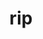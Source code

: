 ---
category: 3-letters
denotation: null
name: rip
reference_link: https://www.etymonline.com/word/rip
root_language: null
root_name: null
title: rip
type: free
word_sums:
- respelling: rip
  sum: 'Rip + '
---